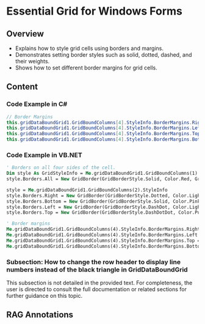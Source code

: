 <!--
source: image
domain: syncfusion-sdk
task: pdf-ocr-to-markdown
language: en (keep original; do not translate)
source_filename: page_1247.jpeg
document_name: grid
page_number: 1247
page_id: grid#page_1247
product: Syncfusion Winforms
version: 11.4.0.26
timestamp: 2025-08-09T05:40:52Z
fidelity: lossless
-->

# Essential Grid for Windows Forms

## Overview
- Explains how to style grid cells using borders and margins.
- Demonstrates setting border styles such as solid, dotted, dashed, and their weights.
- Shows how to set different border margins for grid cells.

## Content

### Code Example in C#

```csharp
// Border Margins
this.gridDataBoundGrid1.GridBoundColumns[4].StyleInfo.BorderMargins.Right = 20;
this.gridDataBoundGrid1.GridBoundColumns[4].StyleInfo.BorderMargins.Left = 22;
this.gridDataBoundGrid1.GridBoundColumns[4].StyleInfo.BorderMargins.Top = 24;
this.gridDataBoundGrid1.GridBoundColumns[4].StyleInfo.BorderMargins.Bottom = 26;
```

### Code Example in VB.NET

```vb
' Borders on all four sides of the cell.
Dim style As GridStyleInfo = Me.gridDataBoundGrid1.GridBoundColumns(1).StyleInfo
style.Borders.All = New GridBorder(GridBorderStyle.Solid, Color.Red, GridBorderWeight.Thin)

style = Me.gridDataBoundGrid1.GridBoundColumns(2).StyleInfo
style.Borders.Right = New GridBorder(GridBorderStyle.Dotted, Color.LightBlue, GridBorderWeight.ExtraThick)
style.Borders.Bottom = New GridBorder(GridBorderStyle.Solid, Color.Pink, GridBorderWeight.Medium)
style.Borders.Left = New GridBorder(GridBorderStyle.DashDot, Color.LightGreen, GridBorderWeight.ExtraThick)
style.Borders.Top = New GridBorder(GridBorderStyle.DashDotDot, Color.Purple, GridBorderWeight.ExtraExtraThick)

' Border margins
Me.gridDataBoundGrid1.GridBoundColumns(4).StyleInfo.BorderMargins.Right = 20
Me.gridDataBoundGrid1.GridBoundColumns(4).StyleInfo.BorderMargins.Left = 22
Me.gridDataBoundGrid1.GridBoundColumns(4).StyleInfo.BorderMargins.Top = 24
Me.gridDataBoundGrid1.GridBoundColumns(4).StyleInfo.BorderMargins.Bottom = 26
```

### Subsection: How to change the row header to display line numbers instead of the black triangle in GridDataBoundGrid

This subsection is not detailed in the provided text. For completeness, the user is directed to consult the full documentation or related sections for further guidance on this topic.

## RAG Annotations
<!-- tags: [syncfusion, windows forms, grid, gridDataBoundGrid, border styles, margins, csharp, vb.net] keywords: [GridBorderStyle, GridBorderWeight, BorderMargins, grid cell styling, line numbers, row header] -->